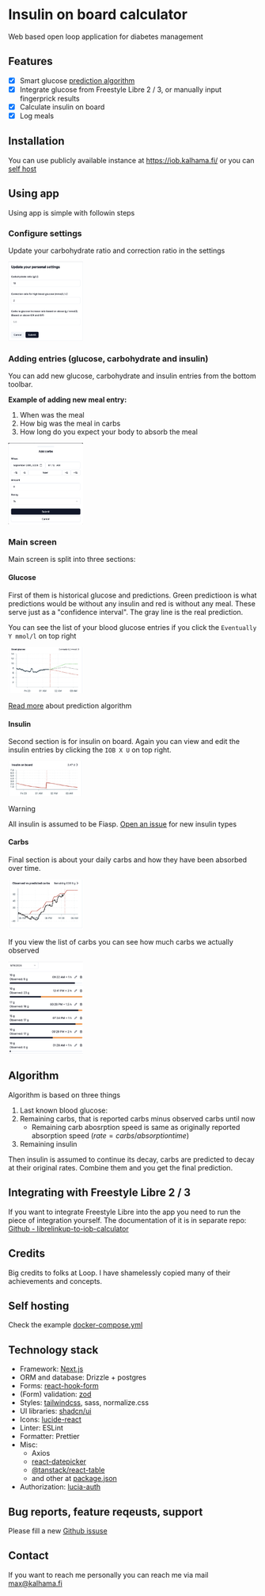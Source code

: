 # Insulin on board calculator

Web based open loop application for diabetes management

## Features

- [x] Smart glucose [prediction algorithm](#algorithm)
- [x] Integrate glucose from Freestyle Libre 2 / 3, or manually input fingerprick results
- [x] Calculate insulin on board
- [x] Log meals

## Installation

You can use publicly available instance at https://iob.kalhama.fi/ or you can [self host](#self-hosting)

## Using app

Using app is simple with followin steps

### Configure settings

Update your carbohydrate ratio and correction ratio in the settings

<img src="./images/settings.png" width="30%">

### Adding entries (glucose, carbohydrate and insulin)

You can add new glucose, carbohydrate and insulin entries from the bottom toolbar.

**Example of adding new meal entry:**

1. When was the meal
2. How big was the meal in carbs
3. How long do you expect your body to absorb the meal

<img src="./images/add-carbs.png" width="30%">

### Main screen

Main screen is split into three sections:

#### Glucose

First of them is historical glucose and predictions. Green predictioon is what predictions would be without any insulin and red is without any meal. These serve just as a "confidence interval". The gray line is the real prediction.

You can see the list of your blood glucose entries if you click the `Eventually Y mmol/l` on top right

<img src="./images/blood-glucose.png" width="30%">

[Read more](#algorithm) about prediction algorithm

#### Insulin

Second section is for insulin on board. Again you can view and edit the insulin entries by clicking the `IOB X U` on top right.

<img src="./images/insulin.png" width="30%">

> [!WARNING]  
> All insulin is assumed to be Fiasp. [Open an issue](https://github.com/Kalhama/iob-calculator-nextjs/issues) for new insulin types

#### Carbs

Final section is about your daily carbs and how they have been absorbed over time.

<img src="./images/carbs.png" width="30%">

If you view the list of carbs you can see how much carbs we actually observed

<img src="./images/carbs-list.png" width="30%">

## Algorithm

Algorithm is based on three things

1. Last known blood glucose:
2. Remaining carbs, that is reported carbs minus observed carbs until now
   - Remaining carb abosrption speed is same as originally reported absorption speed ($rate = carbs / absorption time$)
3. Remaining insulin

Then insulin is assumed to continue its decay, carbs are predicted to decay at their original rates. Combine them and you get the final prediction.

## Integrating with Freestyle Libre 2 / 3

If you want to integrate Freestyle Libre into the app you need to run the piece of integration yourself. The documentation of it is in separate repo: [Github - librelinkup-to-iob-calculator](https://github.com/Kalhama/iob-calculator-nextjs/tree/master/librelinkup-to-iob-calculator)

## Credits

Big credits to folks at Loop. I have shamelessly copied many of their achievements and concepts.

## Self hosting

Check the example [docker-compose.yml](https://github.com/Kalhama/iob-calculator-nextjs/blob/master/nextjs/docker-compose.yml)

## Technology stack

- Framework: [Next.js](https://nextjs.org/docs)
- ORM and database: Drizzle + postgres
- Forms: [react-hook-form](https://react-hook-form.com/)
- (Form) validation: [zod](https://github.com/colinhacks/zod)
- Styles: [tailwindcss](https://tailwindcss.com/), sass, normalize.css
- UI libraries: [shadcn/ui](https://ui.shadcn.com/)
- Icons: [lucide-react](https://lucide.dev/icons/)
- Linter: ESLint
- Formatter: Prettier
- Misc:
  - Axios
  - [react-datepicker](https://reactdatepicker.com/)
  - [@tanstack/react-table](https://tanstack.com/table/latest)
  - and other at [package.json](./nextjs/package.json)
- Authorization: [lucia-auth](https://lucia-auth.com/)

## Bug reports, feature reqeusts, support

Please fill a new [Github issuse](https://github.com/Kalhama/iob-calculator-nextjs/issues)

## Contact

If you want to reach me personally you can reach me via mail [max@kalhama.fi](mailto:max@kalhama.fi)
